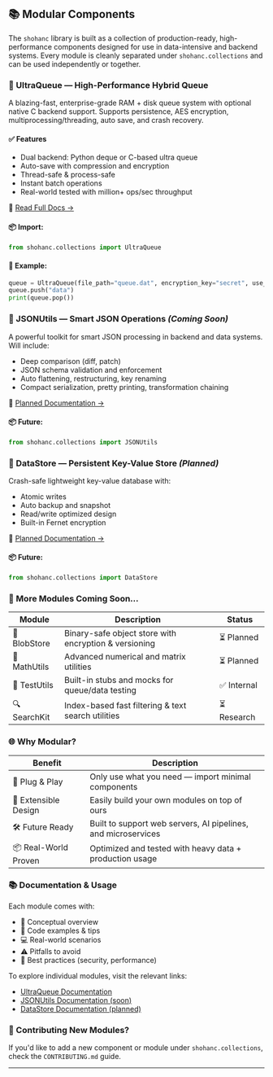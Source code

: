 ## 📚 Modular Components

The `shohanc` library is built as a collection of production-ready, high-performance components designed for use in data-intensive and backend systems. Every module is cleanly separated under `shohanc.collections` and can be used independently or together.

### 🔁 UltraQueue — High-Performance Hybrid Queue
A blazing-fast, enterprise-grade RAM + disk queue system with optional native C backend support. Supports persistence, AES encryption, multiprocessing/threading, auto save, and crash recovery.

#### ✅ Features
- Dual backend: Python deque or C-based ultra queue
- Auto-save with compression and encryption
- Thread-safe & process-safe
- Instant batch operations
- Real-world tested with million+ ops/sec throughput

🔗 [Read Full Docs →](https://github.com/shohan-dev/Shohanc/blob/main/docs/ultraqueue.md)

#### 📦 Import:
```python
from shohanc.collections import UltraQueue
```

#### 🧪 Example:
```python
queue = UltraQueue(file_path="queue.dat", encryption_key="secret", use_ultraqueue=True)
queue.push("data")
print(queue.pop())
```

### 🧠 JSONUtils — Smart JSON Operations *(Coming Soon)*
A powerful toolkit for smart JSON processing in backend and data systems. Will include:

- Deep comparison (diff, patch)
- JSON schema validation and enforcement
- Auto flattening, restructuring, key renaming
- Compact serialization, pretty printing, transformation chaining

🔗 [Planned Documentation →](https://github.com/shohan-dev/Shohanc/blob/main/docs/jsonutils.md)

#### 📦 Future:
```python
from shohanc.collections import JSONUtils
```

### 💾 DataStore — Persistent Key-Value Store *(Planned)*
Crash-safe lightweight key-value database with:

- Atomic writes
- Auto backup and snapshot
- Read/write optimized design
- Built-in Fernet encryption

🔗 [Planned Documentation →](https://github.com/shohan-dev/Shohanc/blob/main/docs/datastore.md)

#### 📦 Future:
```python
from shohanc.collections import DataStore
```

### 📖 More Modules Coming Soon...

| Module       | Description                                      | Status       |
|--------------|--------------------------------------------------|--------------|
| 🧬 BlobStore | Binary-safe object store with encryption & versioning | ⏳ Planned   |
| 🧮 MathUtils | Advanced numerical and matrix utilities          | ⏳ Planned   |
| 🧪 TestUtils | Built-in stubs and mocks for queue/data testing  | ✅ Internal  |
| 🔍 SearchKit | Index-based fast filtering & text search utilities | ⏳ Research  |

### 🌐 Why Modular?

| Benefit            | Description                                      |
|--------------------|--------------------------------------------------|
| 🔌 Plug & Play     | Only use what you need — import minimal components |
| 🧩 Extensible Design | Easily build your own modules on top of ours     |
| 🛠️ Future Ready    | Built to support web servers, AI pipelines, and microservices |
| 📦 Real-World Proven | Optimized and tested with heavy data + production usage |

### 📚 Documentation & Usage

Each module comes with:

- 🧠 Conceptual overview
- 🧪 Code examples & tips
- 💻 Real-world scenarios
- ⚠️ Pitfalls to avoid
- 🔐 Best practices (security, performance)

To explore individual modules, visit the relevant links:

- [UltraQueue Documentation](https://github.com/shohan-dev/Shohanc/blob/main/docs/ultraqueue.md)
- [JSONUtils Documentation (soon)](https://github.com/shohan-dev/Shohanc/blob/main/docs/jsonutils.md)
- [DataStore Documentation (planned)](https://github.com/shohan-dev/Shohanc/blob/main/docs/datastore.md)

### 🚀 Contributing New Modules?

If you'd like to add a new component or module under `shohanc.collections`, check the `CONTRIBUTING.md` guide.

---